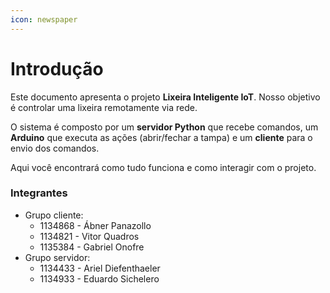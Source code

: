 ```yaml
---
icon: newspaper
---
```


# Introdução

Este documento apresenta o projeto **Lixeira Inteligente IoT**. Nosso objetivo é controlar uma lixeira remotamente via rede.

O sistema é composto por um **servidor Python** que recebe comandos, um **Arduino** que executa as ações (abrir/fechar a tampa) e um **cliente** para o envio dos comandos.

Aqui você encontrará como tudo funciona e como interagir com o projeto.

### Integrantes

* Grupo cliente:
  * 1134868 - Ábner Panazollo
  * 1134821 - Vitor Quadros
  * 1135384 - Gabriel Onofre
* Grupo servidor:
  * 1134433 - Ariel Diefenthaeler
  * 1134933 - Eduardo Sichelero

